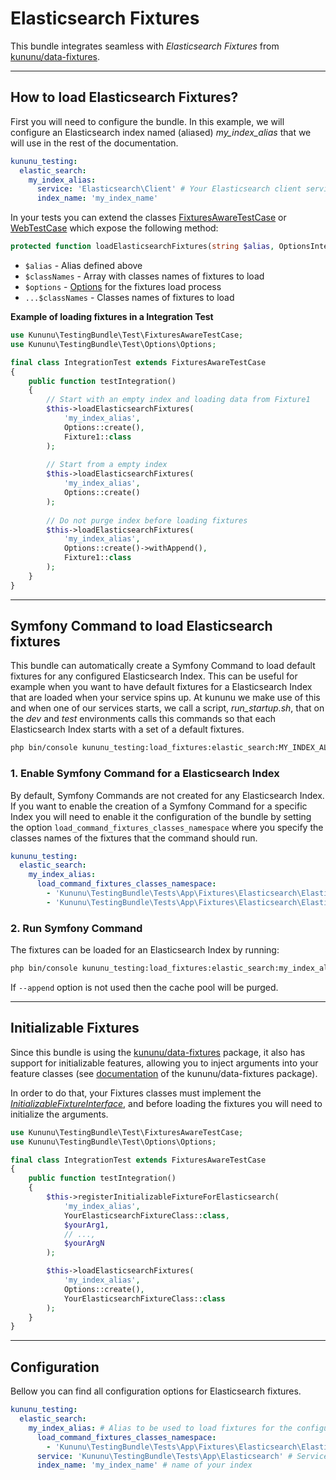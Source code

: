 # Elasticsearch Fixtures

This bundle integrates seamless with *Elasticsearch Fixtures* from [kununu/data-fixtures](https://github.com/kununu/data-fixtures).

----------------------------------

## How to load Elasticsearch Fixtures?

First you will need to configure the bundle. In this example, we will configure an Elasticsearch index named (aliased) *my_index_alias* that we will use in the rest of the documentation.

```yaml
kununu_testing:
  elastic_search:
    my_index_alias:
      service: 'Elasticsearch\Client' # Your Elasticsearch client service id
      index_name: 'my_index_name'
```

In your tests you can extend the classes [FixturesAwareTestCase](/src/Test/FixturesAwareTestCase.php) or [WebTestCase](/src/Test/WebTestCase.php) which expose the following method:

```php
protected function loadElasticsearchFixtures(string $alias, OptionsInterface $options, string ...$classNames): void
```

- `$alias` - Alias defined above
- `$classNames` - Array with classes names of fixtures to load
- `$options` - [Options](options.md) for the fixtures load process
- `...$classNames` - Classes names of fixtures to load

**Example of loading fixtures in a Integration Test**

```php
use Kununu\TestingBundle\Test\FixturesAwareTestCase;
use Kununu\TestingBundle\Test\Options\Options;

final class IntegrationTest extends FixturesAwareTestCase
{
    public function testIntegration()
    {
        // Start with an empty index and loading data from Fixture1
        $this->loadElasticsearchFixtures(
            'my_index_alias',
            Options::create(),
            Fixture1::class
        );
        
        // Start from a empty index
        $this->loadElasticsearchFixtures(
            'my_index_alias',
            Options::create()
        );
        
        // Do not purge index before loading fixtures
        $this->loadElasticsearchFixtures(
            'my_index_alias',
            Options::create()->withAppend(),
            Fixture1::class
        );
    }
}
```

-----------------------

## Symfony Command to load Elasticsearch fixtures

This bundle can automatically create a Symfony Command to load default fixtures for any configured Elasticsearch Index. This can be useful for example when you want to have default fixtures for a Elasticsearch Index that are loaded when your service spins up. At kununu we make use of this and when one of our services starts, we call a script, *run_startup.sh*, that on the *dev* and *test* environments calls this commands so that each Elasticsearch Index starts with a set of a default fixtures.

```bash
php bin/console kununu_testing:load_fixtures:elastic_search:MY_INDEX_ALIAS [--append]
```

### 1. Enable Symfony Command for a Elasticsearch Index

By default, Symfony Commands are not created for any Elasticsearch Index. If you want to enable the creation of a Symfony Command for a specific Index you will need to enable it the configuration of the bundle by setting the option `load_command_fixtures_classes_namespace` where you specify the classes names of the fixtures that the command should run.

```yaml
kununu_testing:
  elastic_search:
    my_index_alias:
      load_command_fixtures_classes_namespace:
        - 'Kununu\TestingBundle\Tests\App\Fixtures\Elasticsearch\ElasticsearchFixture1'
        - 'Kununu\TestingBundle\Tests\App\Fixtures\Elasticsearch\ElasticsearchFixture2'
```

### 2. Run Symfony Command

The fixtures can be loaded for an Elasticsearch Index by running:

```bash
php bin/console kununu_testing:load_fixtures:elastic_search:my_index_alias --append
```

If `--append` option is not used then the cache pool will be purged.

------------------------------

## Initializable Fixtures

Since this bundle is using the [kununu/data-fixtures](https://github.com/kununu/data-fixtures) package, it also has support for initializable features, allowing you to inject arguments into your feature classes (see [documentation](https://github.com/kununu/data-fixtures) of the kununu/data-fixtures package).

In order to do that, your Fixtures classes must implement the *[InitializableFixtureInterface](https://github.com/kununu/data-fixtures/blob/master/src/InitializableFixtureInterface.php)*, and before loading the fixtures you will need to initialize the arguments.

```php
use Kununu\TestingBundle\Test\FixturesAwareTestCase;
use Kununu\TestingBundle\Test\Options\Options;

final class IntegrationTest extends FixturesAwareTestCase
{
    public function testIntegration()
    {
        $this->registerInitializableFixtureForElasticsearch(
            'my_index_alias',
            YourElasticsearchFixtureClass::class,
            $yourArg1,
            // ...,
            $yourArgN
        );

        $this->loadElasticsearchFixtures(
            'my_index_alias',
            Options::create(),
            YourElasticsearchFixtureClass::class
        );
    }
}
```

-------------------------

## Configuration

Bellow you can find all configuration options for Elasticsearch fixtures.

```yaml
kununu_testing:
  elastic_search:
    my_index_alias: # Alias to be used to load fixtures for the configured index using the defined service
      load_command_fixtures_classes_namespace:
        - 'Kununu\TestingBundle\Tests\App\Fixtures\Elasticsearch\ElasticsearchFixture2' # FQDN for a fixtures class
      service: 'Kununu\TestingBundle\Tests\App\Elasticsearch' # Service Id of an instance of Elasticsearch\Client 
      index_name: 'my_index_name' # name of your index
```
